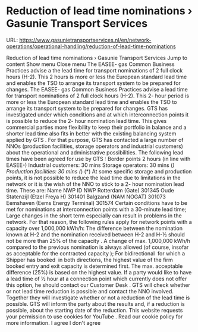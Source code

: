 # Reduction of lead time nominations › Gasunie Transport Services

URL: https://www.gasunietransportservices.nl/en/network-operations/operational-handling/reduction-of-lead-time-nominations

Reduction of lead time nominations › Gasunie Transport Services
Jump to content
Show menu
Close menu
The EASEE-
gas
Common Business Practices advise a the lead time for transport nominations of 2 full clock hours (H-2). This 2 hours is more or less the European standard lead time and enables the TSO to arrange its transport
system
to be prepared for changes.
The EASEE-
gas
Common Business Practices advise a lead time for transport nominations of 2 full clock hours (H-2). This 2-
hour
period is more or less the European standard lead time and enables the TSO to arrange its transport
system
to be prepared for changes.
GTS
has investigated under which conditions and at which interconnection points it is possible to reduce the 2-
hour
nomination
lead time. This gives commercial parties more flexibility to keep their
portfolio
in balance and a shorter lead time also fits in better with the existing balancing
system
applied by
GTS
. For that purpose,
GTS
has contacted a large number of NNOs (production facilities, storage operators and industrial customers) about the operational and administrative possibilities. The following lead times have been agreed for use by
GTS
:
Border points 2 hours (in line      with EASEE-)
Industrial      customers: 30 mins
Storage      operators: 30 mins (*)
Production      facilities: 30 mins (*)
(*) At some specific storage and production points, it is not possible to reduce the lead time due to limitations in the network or it is the wish of the
NNO
to stick to a 2-
hour
nomination
lead time.
These are:
Name NWP
ID NWP
Rotterdam (Gate)
301345
Oude Statenzijl (Etzel Freya H)
301401
Balgzand (NAM NOGAT)
301073
Eemshaven (Eems Energy Terminal)
301574
Certain conditions have to be met for nominations at interconnection points with a 30-minute lead time; Large changes in the short term especially can result in problems in the network. For that reason, the following rules apply for network points with a
capacity
over 1,000,000 kWh/h:
The difference between the
nomination
known at H-2 and the
nomination
received between H-2 and H-½      should not be more than 25% of the
capacity
. A change of max.      1,000,000 kWh/h compared to the previous
nomination
is always allowed (of      course, insofar as acceptable for the
contracted capacity
);
For      bidirectional  for which a
Shipper
has      booked  in both directions, the highest value of the firm      booked entry and
exit capacity
is determined first. The      max. acceptable difference (25%) is based on the highest value.
If a party would like to have a lead time of ½
hour
at a
connection point
which currently does not offer this option, he should contact our
Customer Desk
.
GTS
will check whether or not lead time reduction is possible and contact the
NNO
involved. Together they will investigate whether or not a reduction of the lead time is possible.
GTS
will inform the party about the results and, if a reduction is possible, about the starting date of the reduction.
This website requests your permission to use cookies for
YouTube
. Read our
cookie policy
for more information.
I agree
I don't agree